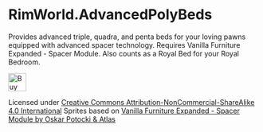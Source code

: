 # RimWorld.AdvancedPolyBeds
Provides advanced triple, quadra, and penta beds for your loving pawns equipped with advanced spacer technology. 
Requires Vanilla Furniture Expanded - Spacer Module.
Also counts as a Royal Bed for your Royal Bedroom.

<a href='https://ko-fi.com/R6R4PNKW' target='_blank'><img height='36' style='border:0px;height:36px;' src='https://cdn.ko-fi.com/cdn/kofi3.png?v=2' border='0' alt='Buy Me a Coffee at ko-fi.com' /></a>

Licensed under [Creative Commons Attribution-NonCommercial-ShareAlike 4.0 International](https://creativecommons.org/licenses/by-nc-sa/4.0/)
Sprites based on [Vanilla Furniture Expanded - Spacer Module by Oskar Potocki & Atlas](https://steamcommunity.com/sharedfiles/filedetails/?id=2028381079)
